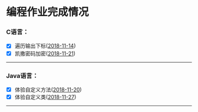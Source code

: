 # 编程作业完成情况

### C语言：
 - [X] 遍历输出下标([2018-11-14](https://github.com/iPlanC/IoT-1801-Homework/blob/master/C/2018%2011%2014))
 - [X] 凯撒密码加密([2018-11-21](https://github.com/iPlanC/IoT-1801-Homework/tree/master/C/2018%2011%2021))

------

### Java语言：
 - [X] 体验自定义方法([2018-11-20](https://github.com/iPlanC/IoT-1801-Homework/blob/master/Java/2018%2011%2020))
 - [X] 体验自定义类([2018-11-27](https://github.com/iPlanC/IoT-1801-Homework/tree/master/Java/2018%2011%2027))
------
